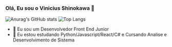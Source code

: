 ### Olá, Eu sou o Vinicius Shinokawa 👋



  ![Anurag's GitHub stats](https://github-readme-stats.vercel.app/api?username=ViniciusShinokawa&hide=contribs,prs)
  ![Top Langs](https://github-readme-stats.vercel.app/api/top-langs/?username=ViniciusShinokawa&hide_count=8)
 
- 🔭 Eu sou um Desenvolvedor Front End Junior 
- 🌱 Eu estou estudando Python/Javascript/React/C# e Cursando Analise e Desenvolvimento de Sistema  



